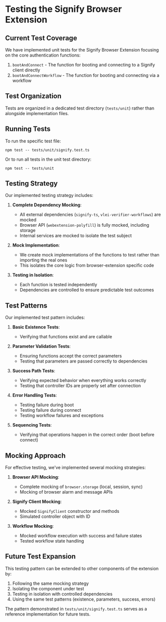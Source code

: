 # Testing the Signify Browser Extension

## Current Test Coverage

We have implemented unit tests for the Signify Browser Extension focusing on the core authentication functions:

1. `bootAndConnect` - The function for booting and connecting to a Signify client directly
2. `bootAndConnectWorkflow` - The function for booting and connecting via a workflow

## Test Organization

Tests are organized in a dedicated test directory (`tests/unit`) rather than alongside implementation files.

## Running Tests

To run the specific test file:

```
npm test -- tests/unit/signify.test.ts
```

Or to run all tests in the unit test directory:

```
npm test -- tests/unit
```

## Testing Strategy

Our implemented testing strategy includes:

1. **Complete Dependency Mocking**: 
   - All external dependencies (`signify-ts`, `vlei-verifier-workflows`) are mocked
   - Browser API (`webextension-polyfill`) is fully mocked, including storage
   - Internal services are mocked to isolate the test subject

2. **Mock Implementation**: 
   - We create mock implementations of the functions to test rather than importing the real ones
   - This isolates the core logic from browser-extension specific code

3. **Testing in Isolation**:
   - Each function is tested independently
   - Dependencies are controlled to ensure predictable test outcomes

## Test Patterns

Our implemented test pattern includes:

1. **Basic Existence Tests**:
   - Verifying that functions exist and are callable

2. **Parameter Validation Tests**:
   - Ensuring functions accept the correct parameters
   - Testing that parameters are passed correctly to dependencies

3. **Success Path Tests**:
   - Verifying expected behavior when everything works correctly
   - Testing that controller IDs are properly set after connection

4. **Error Handling Tests**:
   - Testing failure during boot
   - Testing failure during connect
   - Testing workflow failures and exceptions

5. **Sequencing Tests**:
   - Verifying that operations happen in the correct order (boot before connect)

## Mocking Approach

For effective testing, we've implemented several mocking strategies:

1. **Browser API Mocking**:
   - Complete mocking of `browser.storage` (local, session, sync)
   - Mocking of browser alarm and message APIs

2. **Signify Client Mocking**:
   - Mocked `SignifyClient` constructor and methods
   - Simulated controller object with ID

3. **Workflow Mocking**:
   - Mocked workflow execution with success and failure states
   - Tested workflow state handling

## Future Test Expansion

This testing pattern can be extended to other components of the extension by:

1. Following the same mocking strategy
2. Isolating the component under test
3. Testing in isolation with controlled dependencies
4. Using the same test patterns (existence, parameters, success, errors)

The pattern demonstrated in `tests/unit/signify.test.ts` serves as a reference implementation for future tests. 